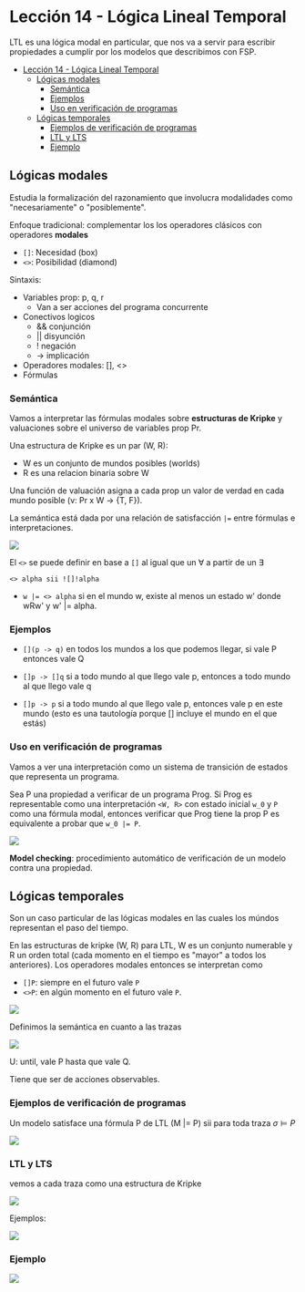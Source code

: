 # Lección 14 - Lógica Lineal Temporal

LTL es una lógica modal en particular, que nos va a servir para escribir
propiedades a cumplir por los modelos que describimos con FSP.

- [Lección 14 - Lógica Lineal Temporal](#lección-14---lógica-lineal-temporal)
  - [Lógicas modales](#lógicas-modales)
    - [Semántica](#semántica)
    - [Ejemplos](#ejemplos)
    - [Uso en verificación de programas](#uso-en-verificación-de-programas)
  - [Lógicas temporales](#lógicas-temporales)
    - [Ejemplos de verificación de programas](#ejemplos-de-verificación-de-programas)
    - [LTL y LTS](#ltl-y-lts)
    - [Ejemplo](#ejemplo)

## Lógicas modales

Estudia la formalización del razonamiento que involucra modalidades como
"necesariamente" o "posiblemente".

Enfoque tradicional: complementar los los operadores clásicos con operadores
**modales**

- `[]`: Necesidad (box)
- `<>`: Posibilidad (diamond)

Sintaxis:

- Variables prop: p, q, r
  - Van a ser acciones del programa concurrente
- Conectivos logicos
  - && conjunción
  - || disyunción
  - ! negación
  - -> implicación
- Operadores modales: [], <>
- Fórmulas

### Semántica

Vamos a interpretar las fórmulas modales sobre **estructuras de Kripke** y
valuaciones sobre el universo de variables prop Pr.

Una estructura de Kripke es un par (W, R):

- W es un conjunto de mundos posibles (worlds)
- R es una relacion binaria sobre W

Una función de valuación asigna a cada prop un valor de verdad en cada mundo
posible (v: Pr x W -> {T, F}).

La semántica está dada por una relación de satisfacción `|=` entre fórmulas e
interpretaciones.

![](img/14/valuacion-def.png)

El `<>` se puede definir en base a `[]` al igual que un $\forall$ a partir de un
$\exists$

```text
<> alpha sii ![]!alpha
```

- `w |= <> alpha` si en el mundo w, existe al menos un estado w' donde wRw' y w'
  |= alpha.

### Ejemplos

- `[](p -> q)` en todos los mundos a los que podemos llegar, si vale P entonces
  vale Q

- `[]p -> []q` si a todo mundo al que llego vale p, entonces a todo mundo al que
  llego vale q

- `[]p -> p` si a todo mundo al que llego vale p, entonces vale p en este mundo
  (esto es una tautología porque [] incluye el mundo en el que estás)

### Uso en verificación de programas

Vamos a ver una interpretación como un sistema de transición de estados que
representa un programa.

Sea P una propiedad a verificar de un programa Prog. Si Prog es representable
como una interpretación `<W, R>` con estado inicial `w_0` y `P` como una fórmula
modal, entonces verificar que Prog tiene la prop P es equivalente a probar que
`w_0 |= P`.

![](img/14/states.png)

**Model checking**: procedimiento automático de verificación de un modelo contra
una propiedad.

## Lógicas temporales

Son un caso particular de las lógicas modales en las cuales los múndos
representan el paso del tiempo.

En las estructuras de kripke (W, R) para LTL, W es un conjunto numerable y R un
orden total (cada momento en el tiempo es "mayor" a todos los anteriores). Los
operadores modales entonces se interpretan como

- `[]P`: siempre en el futuro vale `P`
- `<>P`: en algún momento en el futuro vale `P`.

![](img/14/trazas.png)

Definimos la semántica en cuanto a las trazas

![](img/14/ltl-semantica.png)

U: until, vale P hasta que vale Q.

Tiene que ser de acciones observables.

### Ejemplos de verificación de programas

Un modelo satisface una fórmula P de LTL (M |= P) sii para toda traza $\sigma
\vDash P$

![](img/14/verif-exs.png)

### LTL y LTS

vemos a cada traza como una estructura de Kripke

![](img/14/trazas-kripke.png)

Ejemplos:

![](img/14/verif-exs-2.png)

### Ejemplo

![](img/14/powerplant.png)